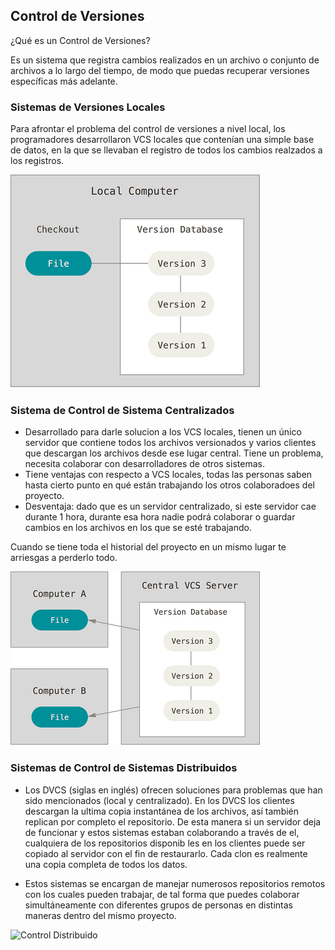 ## Control de Versiones

¿Qué es un Control de Versiones?
  
  Es un sistema que registra cambios realizados en un archivo o conjunto de archivos a lo largo del tiempo, de modo que puedas recuperar versiones específicas más adelante.  


### Sistemas de Versiones Locales  

Para afrontar el problema del control de versiones a nivel local, los programadores desarrollaron VCS locales que contenían una simple base de datos, en la que se llevaban el registro de todos los cambios realzados a los registros.

![Computadora Local](./img/local_computer.png)  

### Sistema de Control de Sistema Centralizados

- Desarrollado para darle solucion a los VCS locales, tienen un único servidor que contiene todos los archivos versionados y varios clientes que descargan los archivos desde ese lugar central.
Tiene un problema, necesita colaborar con desarrolladores de otros sistemas. 
- Tiene ventajas con respecto a VCS locales, todas las personas saben hasta cierto punto en qué están trabajando los otros colaboradoes del proyecto.
- Desventaja: dado que es un servidor centralizado, si este servidor cae durante 1 hora, durante esa hora nadie podrá colaborar o guardar cambios en los archivos en los que se esté trabajando.

Cuando se tiene toda el historial del proyecto en un mismo lugar te arriesgas a perderlo todo.


![Control Centralizado](./img/control_centralizado.png)

### Sistemas de Control de Sistemas Distribuidos

- Los DVCS (siglas en inglés) ofrecen soluciones para problemas que han sido mencionados (local y centralizado). En los DVCS los clientes descargan la ultima copia instantánea de los archivos, así también replican por completo el repositorio. De esta manera si un servidor deja de funcionar y estos sistemas estaban colaborando a través de el, cualquiera de los repositorios disponib les en los clientes puede ser copiado al servidor con el fin de restaurarlo. Cada clon es realmente una copia completa de todos los datos.

- Estos sistemas se encargan de manejar numerosos repositorios remotos con los cuales pueden trabajar, de tal forma que puedes colaborar simultáneamente con diferentes grupos de personas en distintas maneras dentro del mismo proyecto.

![Control Distribuido](https://git-scm.com/book/en/v2/images/distributed.png)